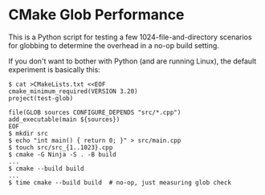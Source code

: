 # CMake Glob Performance

This is a Python script for testing a few 1024-file-and-directory
scenarios for globbing to determine the overhead in a no-op build
setting.

If you don't want to bother with Python (and are running Linux),
the default experiment is basically this:

```shell
$ cat >CMakeLists.txt <<EOF
cmake_minimum_required(VERSION 3.20)
project(test-glob)

file(GLOB sources CONFIGURE_DEPENDS "src/*.cpp")
add_executable(main ${sources})
EOF
$ mkdir src
$ echo "int main() { return 0; }" > src/main.cpp
$ touch src/src_{1..1023}.cpp
$ cmake -G Ninja -S . -B build
...
$ cmake --build build
...
$ time cmake --build build  # no-op, just measuring glob check
```

